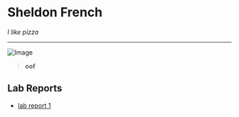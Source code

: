# Sheldon French
*I like pizza*
***
![Image](https://external-content.duckduckgo.com/iu/?u=https%3A%2F%2Fs3-media0.fl.yelpcdn.com%2Fbphoto%2FKs9kVb2x_TvfZkKqtM-NNA%2F180s.jpg&f=1&nofb=1)
>**oof**

## Lab Reports ##
* [lab report 1](https://shelfrench.github.io/cs15l-lab-reports/lab-report-1-week-2)